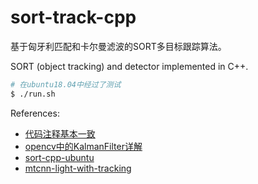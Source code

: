 # sort-track-cpp

基于匈牙利匹配和卡尔曼滤波的SORT多目标跟踪算法。

SORT (object tracking) and detector implemented in C++.

```bash
# 在ubuntu18.04中经过了测试
$ ./run.sh
```

References: 
- [代码注释基本一致](https://blog.csdn.net/zimiao552147572/article/details/106009225)
- [opencv中的KalmanFilter详解](https://blog.csdn.net/gdfsg/article/details/50904811)
- [sort-cpp-ubuntu](https://github.com/engcang/ros-yolo-sort)
- [mtcnn-light-with-tracking](https://github.com/anhducle98/mtcnn-light-with-tracking)
